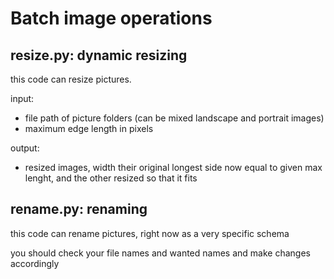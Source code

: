 # Batch image operations

## resize.py: dynamic resizing

this code can resize pictures.

input:
- file path of picture folders (can be mixed landscape and portrait images)
- maximum edge length in pixels

output:
- resized images, width their original longest side now equal to given max lenght, and the other resized so that it fits

## rename.py: renaming

this code can rename pictures, right now as a very specific schema

you should check your file names and wanted names and make changes accordingly